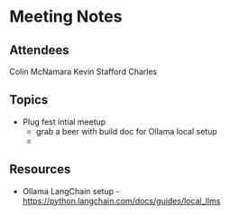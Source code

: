 # Meeting Notes

## Attendees
Colin McNamara 
Kevin Stafford
Charles

## Topics
* Plug fest intial meetup 
    * grab a beer with build doc for Ollama local setup
    * 

## Resources
* Ollama LangChain setup - https://python.langchain.com/docs/guides/local_llms